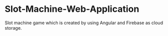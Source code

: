 # Slot-Machine-Web-Application
Slot machine game which is created by using Angular and Firebase as cloud storage.

